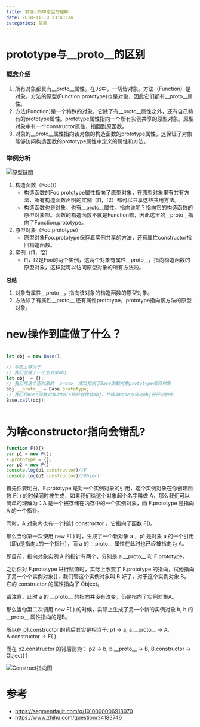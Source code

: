 ```yaml
---
title: 前端-JS中原型的理解
date: 2018-11-10 23:43:24
categories: 前端
---
```


# prototype与\_\_proto\_\_的区别

### 概念介绍

1. 所有对象都具有\_\_proto\_\_属性。在JS中，一切皆对象。方法（Function）是对象，方法的原型(Function.prototype)也是对象，因此它们都有\_\_proto\_\_属性。
2. 方法(Function)是一个特殊的对象，它除了有\_\_proto\_\_属性之外，还有自己特有的prototype属性。prototype属性指向一个所有实例共享的原型对象。原型对象中有一个constructor属性，指回到原函数。
3. 对象的\_\_proto\_\_属性指向该对象的构造函数的prototype属性，这保证了对象能够访问构造函数的prototype属性中定义的属性和方法。

### 举例分析

![原型链图](/image/js_prototype.jpg)

1. 构造函数（Foo()）
	- 构造函数的Foo.prototype属性指向了原型对象，在原型对象里有共有方法，所有构造函数声明的实例（f1，f2）都可以共享这些共用方法。
	- 构造函数也是对象，也有\_\_proto\_\_属性。指向谁呢？指向它的构造函数的原型对象呗。函数的构造函数不就是Function嘛，因此这里的\_\_proto\_\_指向了Function.prototype。
2. 原型对象（Foo.prototype）
	- 原型对象Foo.prototype保存着实例共享的方法，还有属性constructor指回构造函数。
3. 实例（f1，f2）
	- f1，f2是Foo的两个实例，这两个对象有属性\_\_proto\_\_，指向构造函数的原型对象，这样就可以访问原型对象的所有方法啦。

**总结**

1. 对象有属性\_\_proto\_\_，指向该对象的构造函数的原型对象。
2. 方法除了有属性\_\_proto\_\_,还有属性prototype，prototype指向该方法的原型对象。



# new操作到底做了什么？

```javascript
 
let obj = new Base();

// 本质上等价于
// 我们创建了一个空对象obj
let obj  = {}; 
// 我们将这个空对象的__proto__成员指向了Base函数对象prototype成员对象
obj.__proto__ = Base.prototype;
// 我们将Base函数对象的this指针替换成obj，并调用Base方法对obj进行初始化
Base.call(obj);
 
```

# 为啥constructor指向会错乱?

```javascript
function F(){};
var p1 = new F();
F.prototype = {};
var p2 = new F()
console.log(p1.constructor)//F
console.log(p2.constructor)//Object
```
 
首先你要明白，F.prototype 是对一个实例对象的引用，这个实例对象在你创建函数 F( ) 的时候同时被生成，如果我们给这个对象起个名字叫做 A，那么我们可以简单的理解为：A 是一个被存储在内存中的一个实例对象，而 F.prototype 是指向 A 的一个指针。

同时，A 对象内也有一个指针 constructor ，它指向了函数 F()。

那么当你第一次使用 new F( ) 时，生成了一个新对象 a ，p1 是对象 a 的一个引用（即p是指向a的一个指针），而 a 的 \_\_proto\_\_ 属性在此时也已经被指向为 A。

即目前，指向对象实例 A 的指针有两个，分别是 a.\_\_proto\_\_ 和 F.prototype。

之后你对 F.prototype 进行赋值时，实际上改变了 F.prototype 的指向，试他指向了另一个个实例对象{}，我们管这个实例对象叫 B 好了，对于这个实例对象 B，它的 constructor 的属性指向了 Object。

请注意，此时 a 的 \_\_proto\_\_ 的指向并没有改变，仍是指向了实例对象A。

那么当你第二次调用 new F( ) 的时候，实际上生成了另一个新的实例对象 b, b 的 \_\_proto\_\_ 属性指向的是B。

所以在 p1.constructor 的背后其实是相当于:
p1 -> a, a.\_\_proto\_\_ -> A, A.constructor -> F( )

而在 p2.constructor 的背后则为：
p2 -> b, b.\_\_proto\_\_ -> B, B.constructor -> Object( )

![Construct指向图](/image/js_construct.png)

# 参考
- https://segmentfault.com/q/1010000006918070
- https://www.zhihu.com/question/34183746
